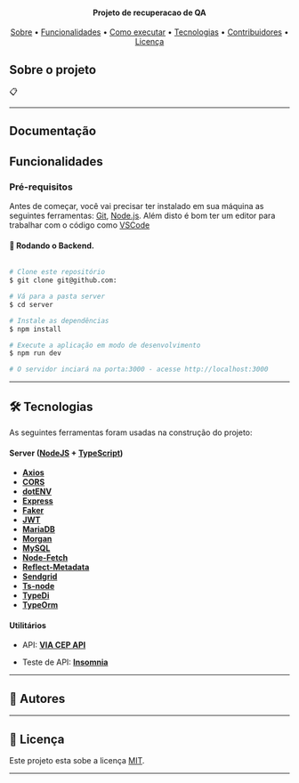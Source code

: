 

<h4 align="center"> 
	Projeto de recuperacao de QA
</h4>

<p align="center">
 <a href="#-sobre-o-projeto">Sobre</a> •
 <a href="#-funcionalidades">Funcionalidades</a> •
 <a href="#-como-executar-o-projeto">Como executar</a> • 
 <a href="#-tecnologias">Tecnologias</a> • 
 <a href="#-contribuidores">Contribuidores</a> • 
 <a href="#user-content--licença">Licença</a>
</p>


##  Sobre o projeto

📋 

---

##  Documentação


## Funcionalidades


### Pré-requisitos

Antes de começar, você vai precisar ter instalado em sua máquina as seguintes ferramentas:
[Git](https://git-scm.com), [Node.js](https://nodejs.org/en/). 
Além disto é bom ter um editor para trabalhar com o código como [VSCode](https://code.visualstudio.com/)

#### 🎲 Rodando o Backend.

```bash

# Clone este repositório
$ git clone git@github.com:

# Vá para a pasta server
$ cd server

# Instale as dependências
$ npm install

# Execute a aplicação em modo de desenvolvimento
$ npm run dev

# O servidor inciará na porta:3000 - acesse http://localhost:3000 

```

---

## 🛠 Tecnologias

As seguintes ferramentas foram usadas na construção do projeto:



#### [](https://github.com/Joaopdev/Inventario-Raro)**Server**  ([NodeJS](https://nodejs.org/en/)  +  [TypeScript](https://www.typescriptlang.org/))

-   **[Axios](https://axios-http.com/docs/intro)**
-   **[CORS](https://expressjs.com/en/resources/middleware/cors.html)**
-   **[dotENV](https://github.com/motdotla/dotenv)**
-   **[Express](https://expressjs.com/)**
-   **[Faker](https://github.com/marak/Faker.js/)**
-   **[JWT](https://github.com/auth0/node-jsonwebtoken)**
-   **[MariaDB](https://mariadb.org/)**
-   **[Morgan](https://www.npmjs.com/package/morgan)**
-   **[MySQL](https://www.mysql.com/)**
-   **[Node-Fetch](https://github.com/node-fetch/node-fetch)**
-   **[Reflect-Metadata](https://github.com/rbuckton/reflect-metadata)**
-   **[Sendgrid](https://github.com/sendgrid/sendgrid-nodejs/)**
-   **[Ts-node](https://github.com/TypeStrong/ts-node)**
-   **[TypeDi](https://docs.typestack.community/typedi/v/develop/01-getting-started)**
-   **[TypeOrm](https://typeorm.io/)**




#### [](https://github.com/Joaopdev/Inventario-Raro)**Utilitários**
-   API:  **[VIA CEP API](viacep.com.br/ws/01001000/json/)**

-   Teste de API:  **[Insomnia](https://insomnia.rest/)**

---

## 🦸 Autores

 

---

## 📝 Licença

Este projeto esta sobe a licença [MIT](./LICENSE).

---
